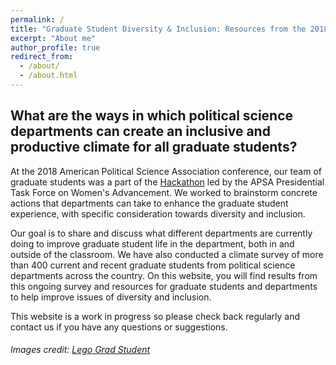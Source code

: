 ```yaml
---
permalink: /
title: "Graduate Student Diversity & Inclusion: Resources from the 2018 APSA Hackathon"
excerpt: "About me"
author_profile: true
redirect_from: 
  - /about/
  - /about.html
---
```


## What are the ways in which political science departments can create an inclusive and productive climate for all graduate students?


At the 2018 American Political Science Association conference, our team of graduate students was a part of the [Hackathon](https://connect.apsanet.org/hackathon/) led by the APSA Presidential Task Force on Women's Advancement. We worked to brainstorm concrete actions that departments can take to enhance the graduate student experience, with specific consideration towards diversity and inclusion. 

Our goal is to share and discuss what different departments are currently doing to improve graduate student life in the department, both in and outside of the classroom. We have also conducted a climate survey of more than 400 current and recent graduate students from political science departments across the country. On this website, you will find results from this ongoing survey and resources for graduate students and departments to help improve issues of diversity and inclusion.   

This website is a work in progress so please check back regularly and contact us if you have any questions or suggestions. 

###### Images credit: [Lego Grad Student](https://brickademics.com/)